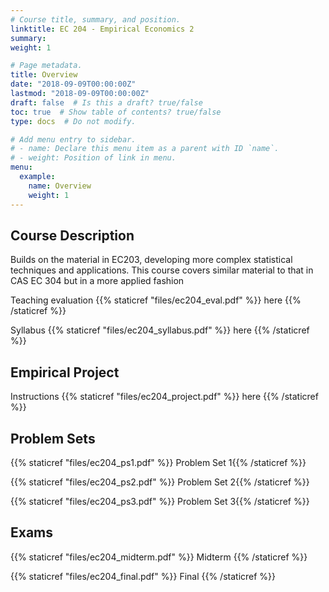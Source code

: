 ```yaml
---
# Course title, summary, and position.
linktitle: EC 204 - Empirical Economics 2
summary: 
weight: 1

# Page metadata.
title: Overview
date: "2018-09-09T00:00:00Z"
lastmod: "2018-09-09T00:00:00Z"
draft: false  # Is this a draft? true/false
toc: true  # Show table of contents? true/false
type: docs  # Do not modify.

# Add menu entry to sidebar.
# - name: Declare this menu item as a parent with ID `name`.
# - weight: Position of link in menu.
menu:
  example:
    name: Overview
    weight: 1
---
```


## Course Description

Builds on the material in EC203, developing more complex statistical techniques and applications. This course covers similar material to that in CAS EC 304 but in a more applied fashion

Teaching evaluation {{% staticref "files/ec204_eval.pdf" %}} here {{% /staticref %}}  

Syllabus {{% staticref "files/ec204_syllabus.pdf" %}} here {{% /staticref %}}

## Empirical Project

Instructions {{% staticref "files/ec204_project.pdf" %}} here {{% /staticref %}}


## Problem Sets

{{% staticref "files/ec204_ps1.pdf" %}} Problem Set 1{{% /staticref %}}

{{% staticref "files/ec204_ps2.pdf" %}} Problem Set 2{{% /staticref %}}

{{% staticref "files/ec204_ps3.pdf" %}} Problem Set 3{{% /staticref %}}


## Exams

{{% staticref "files/ec204_midterm.pdf" %}} Midterm {{% /staticref %}}

{{% staticref "files/ec204_final.pdf" %}} Final {{% /staticref %}}
